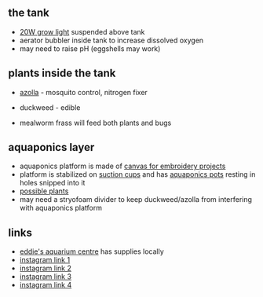 ## the tank
* [20W grow light](https://www.amazon.com/Roleadro-Panel-Spectrum-Growing-Flowering/dp/B01IVQ96KY/ref=sr_1_4?s=lawn-garden&ie=UTF8&qid=1505862189&sr=1-4&keywords=grow+light) suspended above tank
* aerator bubbler inside tank to increase dissolved oxygen
* may need to raise pH (eggshells may work)

## plants inside the tank
* [azolla](https://en.wikipedia.org/wiki/Azolla) - mosquito control, nitrogen fixer
* duckweed - edible

* mealworm frass will feed both plants and bugs

## aquaponics layer
* aquaponics platform is made of [canvas for embroidery projects](https://www.amazon.com/gp/product/B0019D2244/ref=oh_aui_detailpage_o00_s00?ie=UTF8&psc=1)
* platform is stabilized on [suction cups](https://www.amazon.com/gp/product/B01MDKYG89/ref=oh_aui_detailpage_o00_s00?ie=UTF8&psc=1) and has [aquaponics pots](https://www.amazon.com/NP2AB-Slotted-Hydroponics-Aquaponics-Orchids/dp/B00I1OCZLY/ref=sr_1_2?s=lawn-garden&ie=UTF8&qid=1505862458&sr=1-2&keywords=aquaponics+pots) resting in holes snipped into it
* [possible plants](http://homeaquaponicssystem.com/plants/what-are-the-best-plants-for-aquaponics/)
* may need a stryofoam divider to keep duckweed/azolla from interfering with aquaponics platform

## links
* [eddie's aquarium centre](https://www.eddiesaqua.com/) has supplies locally
* [instagram link 1](https://www.instagram.com/p/BY1D9Ckg1nL/?taken-by=raccoon_chronicles)
* [instagram link 2](https://www.instagram.com/p/BY_a_DKgAMN/?taken-by=raccoon_chronicles)
* [instagram link 3](https://www.instagram.com/p/BZAQd_OAWrt/?taken-by=raccoon_chronicles)
* [instagram link 4](https://www.instagram.com/p/BZMVv0ngn_U/?taken-by=raccoon_chronicles)





